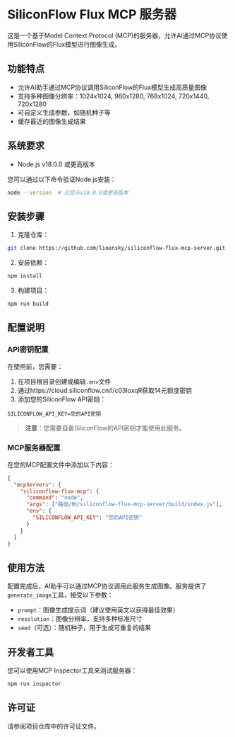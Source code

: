 # SiliconFlow Flux MCP 服务器

这是一个基于Model Context Protocol (MCP)的服务器，允许AI通过MCP协议使用SiliconFlow的Flux模型进行图像生成。

## 功能特点

- 允许AI助手通过MCP协议调用SiliconFlow的Flux模型生成高质量图像
- 支持多种图像分辨率：1024x1024, 960x1280, 768x1024, 720x1440, 720x1280
- 可自定义生成参数，如随机种子等
- 缓存最近的图像生成结果

## 系统要求

- Node.js v18.0.0 或更高版本

您可以通过以下命令验证Node.js安装：

```bash
node --version  # 应显示v18.0.0或更高版本
```

## 安装步骤

1. 克隆仓库：

```bash
git clone https://github.com/lioensky/siliconflow-flux-mcp-server.git
```

2. 安装依赖：

```bash
npm install
```

3. 构建项目：

```bash
npm run build
```

## 配置说明

### API密钥配置

在使用前，您需要：

1. 在项目根目录创建或编辑`.env`文件
2. 通过https://cloud.siliconflow.cn/i/c03IoxqR获取14元额度密钥
3. 添加您的SiliconFlow API密钥：

```
SILICONFLOW_API_KEY=您的API密钥
```

> **注意**：您需要自备SiliconFlow的API密钥才能使用此服务。

### MCP服务器配置

在您的MCP配置文件中添加以下内容：

```json
{
  "mcpServers": {
    "siliconflow-flux-mcp": {
      "command": "node",
      "args": ["路径/到/siliconflow-flux-mcp-server/build/index.js"],
      "env": {
        "SILICONFLOW_API_KEY": "您的API密钥"
      }
    }
  }
}
```

## 使用方法

配置完成后，AI助手可以通过MCP协议调用此服务生成图像。服务提供了`generate_image`工具，接受以下参数：

- `prompt`：图像生成提示词（建议使用英文以获得最佳效果）
- `resolution`：图像分辨率，支持多种标准尺寸
- `seed`（可选）：随机种子，用于生成可重复的结果

## 开发者工具

您可以使用MCP Inspector工具来测试服务器：

```bash
npm run inspector
```

## 许可证

请参阅项目仓库中的许可证文件。
